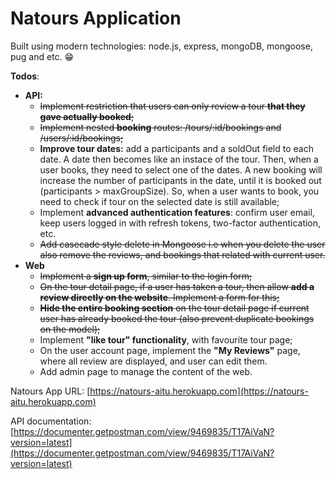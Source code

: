 # Natours Application

Built using modern technologies: node.js, express, mongoDB, mongoose, pug and etc. 😁

**Todos**: 

 - **API:**
	- ~~Implement restriction that users can only review a tour **that they gave actually booked**;~~
	- ~~Implement nested **booking** routes: /tours/:id/bookings and /users/:id/bookings;~~
	- **Improve tour dates:** add a participants and a soldOut field to each date. A date then becomes like an instace of the tour. Then, when a user books, they need to select one of the dates. A new booking will increase the number of participants in the date, until it is booked out (participants > maxGroupSize). So, when a user wants to book, you need to check if tour on the selected date is still available;
	- Implement **advanced authentication features**: confirm user email, keep users logged in with refresh tokens, two-factor authentication, etc.
	- ~~Add casecade style delete in Mongoose i.e when you delete the user also remove the reviews, and bookings that related with current user.~~
 - **Web**
	 - ~~Implement a **sign up form**, similar to the login form;~~
	 - ~~On the tour detail page, if a user has taken a tour, then allow **add a review directly on the website**. Implement a form for this;~~
	 - ~~**Hide the entire booking section** on the tour detail page if current user has already booked the tour (also prevent duplicate bookings on the model);~~
	 - Implement **"like tour" functionality**, with favourite tour page;
	 - On the user account page, implement the **"My Reviews"** page, where all review are displayed, and user can edit them. 
	 - Add admin page to manage the content of the web.

    

Natours App URL: [https://natours-aitu.herokuapp.com](https://natours-aitu.herokuapp.com)

API documentation: [https://documenter.getpostman.com/view/9469835/T17AiVaN?version=latest](https://documenter.getpostman.com/view/9469835/T17AiVaN?version=latest)

